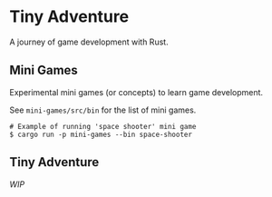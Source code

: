# Tiny Adventure

A journey of game development with Rust.

## Mini Games

Experimental mini games (or concepts) to learn game development.

See `mini-games/src/bin` for the list of mini games.

```
# Example of running 'space shooter' mini game
$ cargo run -p mini-games --bin space-shooter
```

## Tiny Adventure

_WIP_